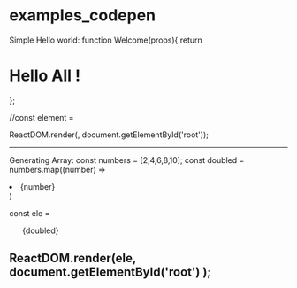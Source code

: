 # examples_codepen

Simple Hello world:
function Welcome(props){
 return <h1> Hello All !</h1>
};

//const element = <Welcome />
      
 ReactDOM.render(<Welcome/>, document.getElementById('root'));

------------------
Generating Array:
const numbers = [2,4,6,8,10];
const doubled = numbers.map((number) => <li>{number} </li>)
                            
const ele = <ul> {doubled} </ul>

ReactDOM.render(ele,
document.getElementById('root')
);
-------------------
